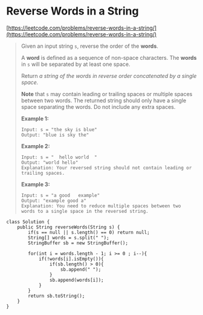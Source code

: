 # Reverse Words in a String

[https://leetcode.com/problems/reverse-words-in-a-string/](https://leetcode.com/problems/reverse-words-in-a-string/)

> Given an input string `s`, reverse the order of the **words**.
>
> A **word** is defined as a sequence of non-space characters. The **words** in `s` will be separated by at least one space.
>
> Return _a string of the words in reverse order concatenated by a single space._
>
> **Note** that `s` may contain leading or trailing spaces or multiple spaces between two words. The returned string should only have a single space separating the words. Do not include any extra spaces.
>
> &#x20;
>
> **Example 1:**
>
> ```
> Input: s = "the sky is blue"
> Output: "blue is sky the"
> ```
>
> **Example 2:**
>
> ```
> Input: s = "  hello world  "
> Output: "world hello"
> Explanation: Your reversed string should not contain leading or trailing spaces.
> ```
>
> **Example 3:**
>
> ```
> Input: s = "a good   example"
> Output: "example good a"
> Explanation: You need to reduce multiple spaces between two words to a single space in the reversed string.
> ```

```
class Solution {
    public String reverseWords(String s) {
        if(s == null || s.length() == 0) return null;
        String[] words = s.split(" ");
        StringBuffer sb = new StringBuffer();
        
        for(int i = words.length - 1; i >= 0 ; i--){
            if(!words[i].isEmpty()){
                if(sb.length() > 0){
                    sb.append(" ");
                }
                sb.append(words[i]);
            }    
        }
        return sb.toString();
    }
}
```
